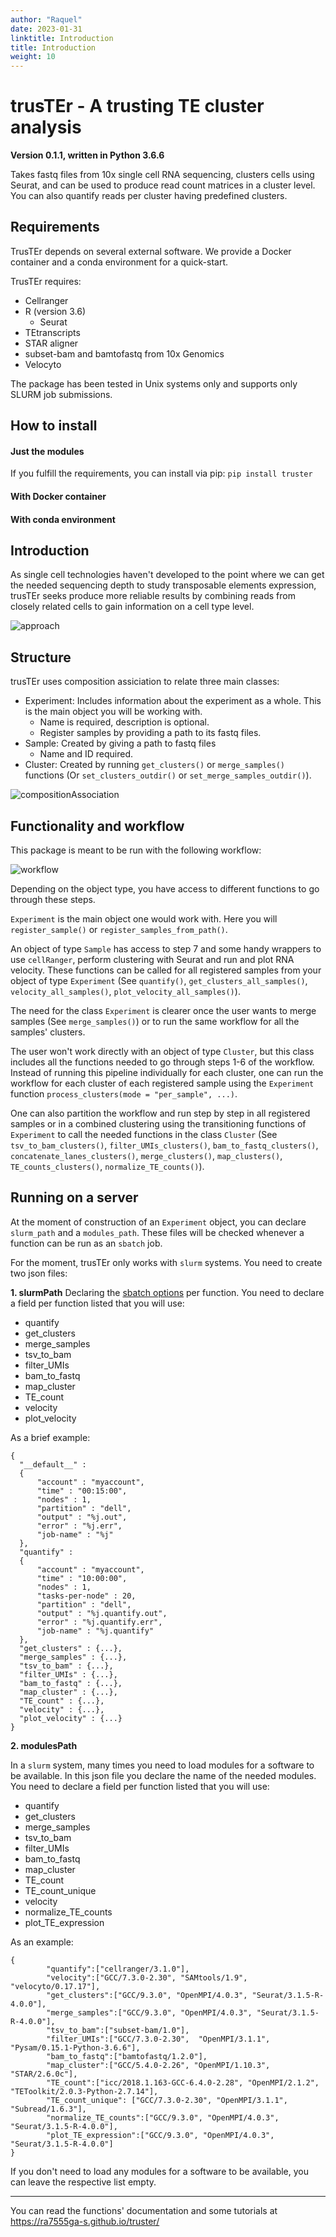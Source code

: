 ```yaml
---
author: "Raquel"
date: 2023-01-31
linktitle: Introduction
title: Introduction
weight: 10
---
```


# trusTEr - A trusting TE cluster analysis
**Version 0.1.1, written in Python 3.6.6**

Takes fastq files from 10x single cell RNA sequencing, clusters cells using Seurat, and can be used to produce 
read count matrices in a cluster level. You can also quantify reads per cluster having predefined clusters.


## Requirements
TrusTEr depends on several external software. We provide a Docker container and a conda environment for a quick-start. 

TrusTEr requires:

* Cellranger
* R (version 3.6)
    * Seurat
* TEtranscripts
* STAR aligner
* subset-bam and bamtofastq from 10x Genomics
* Velocyto

The package has been tested in Unix systems only and supports only SLURM job submissions.


## How to install 
#### Just the modules
If you fulfill the requirements, you can install via pip:
`pip install truster`

#### With Docker container

#### With conda environment


## Introduction

As single cell technologies haven't developed to the point where we can get the needed sequencing depth to study transposable elements expression, trusTEr seeks produce more reliable results by combining reads from closely related cells to gain information on a cell type level.

![approach](https://raw.githubusercontent.com/ra7555ga-s/truster/main/img/approach.png)

## Structure

trusTEr uses composition assiciation to relate three main classes: 

* Experiment: Includes information about the experiment as a whole. This is the main object you will be working with.
    * Name is required, description is optional. 
    * Register samples by providing a path to its fastq files.
* Sample: Created by giving a path to fastq files
    * Name and ID required. 
* Cluster: Created by running `get_clusters()` or `merge_samples()` functions (Or `set_clusters_outdir()` or `set_merge_samples_outdir()`).

![compositionAssociation](https://raw.githubusercontent.com/ra7555ga-s/truster/main/img/compositionAssociation.png)

## Functionality and workflow

This package is meant to be run with the following workflow:

![workflow](https://raw.githubusercontent.com/ra7555ga-s/truster/main/img/workflow.png)

Depending on the object type, you have access to different functions to go through these steps. 

`Experiment` is the main object one would work with. Here you will `register_sample()` or `register_samples_from_path()`. 

An object of type `Sample` has access to step 7 and some handy wrappers to use `cellRanger`, perform clustering with Seurat and run and plot RNA velocity. These functions can be called for all registered samples from your object of type `Experiment` (See `quantify()`, `get_clusters_all_samples()`, `velocity_all_samples()`, `plot_velocity_all_samples()`).

The need for the class `Experiment` is clearer once the user wants to merge samples (See `merge_samples()`) or to run the same workflow for all the samples' clusters.

The user won't work directly with an object of type `Cluster`, but this class includes all the functions needed to go through steps 1-6 of the workflow. Instead of running this pipeline individually for each cluster, one can run the workflow for each cluster of each registered sample using the `Experiment` function `process_clusters(mode = "per_sample", ...)`.

One can also partition the workflow and run step by step in all registered samples or in a combined clustering using the transitioning functions of `Experiment` to call the needed functions in the class `Cluster` (See `tsv_to_bam_clusters()`, `filter_UMIs_clusters()`, `bam_to_fastq_clusters()`, `concatenate_lanes_clusters()`, `merge_clusters()`, `map_clusters()`, `TE_counts_clusters()`, `normalize_TE_counts()`).

## Running on a server

At the moment of construction of an `Experiment` object, you can declare `slurm_path` and a `modules_path`. These files will be checked whenever a function can be run as an `sbatch` job.

For the moment, trusTEr only works with `slurm` systems. You need to create two json files:

**1. slurmPath**
Declaring the <a href="https://slurm.schedmd.com/sbatch.html">sbatch options</a> per function. You need to declare a field per function listed that you will use:

* quantify
* get_clusters
* merge_samples
* tsv_to_bam
* filter_UMIs
* bam_to_fastq
* map_cluster
* TE_count
* velocity
* plot_velocity

As a brief example:
```
{
  "__default__" :
  {
      "account" : "myaccount",
      "time" : "00:15:00",
      "nodes" : 1,
      "partition" : "dell",
      "output" : "%j.out",
      "error" : "%j.err",
      "job-name" : "%j"
  },
  "quantify" :
  {
      "account" : "myaccount",
      "time" : "10:00:00",
      "nodes" : 1,
      "tasks-per-node" : 20,
      "partition" : "dell",
      "output" : "%j.quantify.out",
      "error" : "%j.quantify.err",
      "job-name" : "%j.quantify"
  },
  "get_clusters" : {...},
  "merge_samples" : {...},
  "tsv_to_bam" : {...},  
  "filter_UMIs" : {...},
  "bam_to_fastq" : {...},
  "map_cluster" : {...},
  "TE_count" : {...},
  "velocity" : {...},
  "plot_velocity" : {...}
}
```
**2. modulesPath**

In a `slurm` system, many times you need to load modules for a software to be available. In this json file you declare the name of the needed modules. You need to declare a field per function listed that you will use:

* quantify
* get_clusters
* merge_samples
* tsv_to_bam
* filter_UMIs
* bam_to_fastq
* map_cluster
* TE_count
* TE_count_unique
* velocity
* normalize_TE_counts
* plot_TE_expression

As an example:

```
{
        "quantify":["cellranger/3.1.0"],
        "velocity":["GCC/7.3.0-2.30", "SAMtools/1.9", "velocyto/0.17.17"],
        "get_clusters":["GCC/9.3.0", "OpenMPI/4.0.3", "Seurat/3.1.5-R-4.0.0"],
        "merge_samples":["GCC/9.3.0", "OpenMPI/4.0.3", "Seurat/3.1.5-R-4.0.0"],
        "tsv_to_bam":["subset-bam/1.0"],
        "filter_UMIs":["GCC/7.3.0-2.30",  "OpenMPI/3.1.1", "Pysam/0.15.1-Python-3.6.6"],
        "bam_to_fastq":["bamtofastq/1.2.0"],
        "map_cluster":["GCC/5.4.0-2.26", "OpenMPI/1.10.3", "STAR/2.6.0c"],
        "TE_count":["icc/2018.1.163-GCC-6.4.0-2.28", "OpenMPI/2.1.2", "TEToolkit/2.0.3-Python-2.7.14"],
        "TE_count_unique": ["GCC/7.3.0-2.30", "OpenMPI/3.1.1", "Subread/1.6.3"],
        "normalize_TE_counts":["GCC/9.3.0", "OpenMPI/4.0.3", "Seurat/3.1.5-R-4.0.0"],
        "plot_TE_expression":["GCC/9.3.0", "OpenMPI/4.0.3", "Seurat/3.1.5-R-4.0.0"]
}
```

If you don't need to load any modules for a software to be available, you can leave the respective list empty.

---
You can read the functions' documentation and some tutorials at https://ra7555ga-s.github.io/truster/

